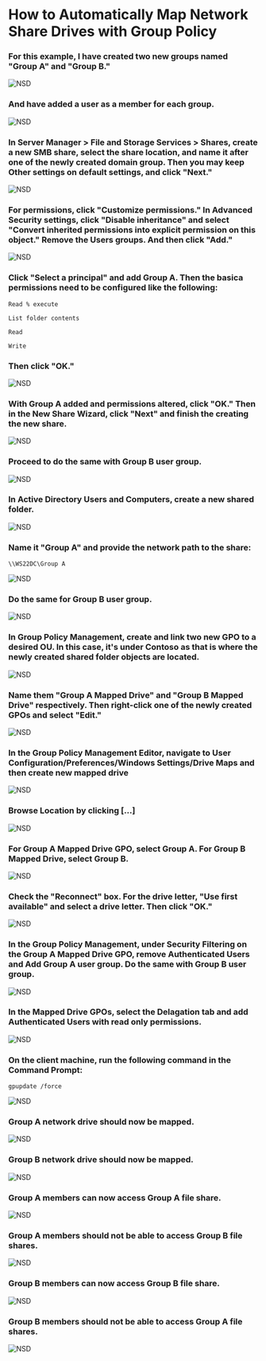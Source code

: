 <h1>How to Automatically Map Network Share Drives with Group Policy</h1>

### For this example, I have created two new groups named "Group A" and "Group B." 
![NSD](https://github.com/whuynhit/ActiveDirectory/blob/main/Managing%20Workstations/How%20to%20Automatically%20Map%20Network%20Share%20Drives%20with%20Group%20Policy/sub/1.png)

### And have added a user as a member for each group.
![NSD](https://github.com/whuynhit/ActiveDirectory/blob/main/Managing%20Workstations/How%20to%20Automatically%20Map%20Network%20Share%20Drives%20with%20Group%20Policy/sub/2.png)

### In Server Manager > File and Storage Services > Shares, create a new SMB share, select the share location, and name it after one of the newly created domain group. Then you may keep Other settings on default settings, and click "Next."
![NSD](https://github.com/whuynhit/ActiveDirectory/blob/main/Managing%20Workstations/How%20to%20Automatically%20Map%20Network%20Share%20Drives%20with%20Group%20Policy/sub/3.png)

### For permissions, click "Customize permissions." In Advanced Security settings, click "Disable inheritance" and select "Convert inherited permissions into explicit permission on this object." Remove the Users groups. And then click "Add." 
![NSD](https://github.com/whuynhit/ActiveDirectory/blob/main/Managing%20Workstations/How%20to%20Automatically%20Map%20Network%20Share%20Drives%20with%20Group%20Policy/sub/4.png)

### Click "Select a principal" and add Group A. Then the basica permissions need to be configured like the following:

```
Read % execute

List folder contents

Read

Write
```
### Then click "OK."
![NSD](https://github.com/whuynhit/ActiveDirectory/blob/main/Managing%20Workstations/How%20to%20Automatically%20Map%20Network%20Share%20Drives%20with%20Group%20Policy/sub/5.png)

### With Group A added and permissions altered, click "OK." Then in the New Share Wizard, click "Next" and finish the creating the new share.
![NSD](https://github.com/whuynhit/ActiveDirectory/blob/main/Managing%20Workstations/How%20to%20Automatically%20Map%20Network%20Share%20Drives%20with%20Group%20Policy/sub/6.png)

### Proceed to do the same with Group B user group.
![NSD](https://github.com/whuynhit/ActiveDirectory/blob/main/Managing%20Workstations/How%20to%20Automatically%20Map%20Network%20Share%20Drives%20with%20Group%20Policy/sub/7.png)

### In Active Directory Users and Computers, create a new shared folder.
![NSD](https://github.com/whuynhit/ActiveDirectory/blob/main/Managing%20Workstations/How%20to%20Automatically%20Map%20Network%20Share%20Drives%20with%20Group%20Policy/sub/8.png)

### Name it "Group A" and provide the network path to the share:

```
\\WS22DC\Group A
```
![NSD](https://github.com/whuynhit/ActiveDirectory/blob/main/Managing%20Workstations/How%20to%20Automatically%20Map%20Network%20Share%20Drives%20with%20Group%20Policy/sub/9.png)

### Do the same for Group B user group.
![NSD](https://github.com/whuynhit/ActiveDirectory/blob/main/Managing%20Workstations/How%20to%20Automatically%20Map%20Network%20Share%20Drives%20with%20Group%20Policy/sub/10.png)

### In Group Policy Management, create and link two new GPO to a desired OU. In this case, it's under Contoso as that is where the newly created shared folder objects are located.
![NSD](https://github.com/whuynhit/ActiveDirectory/blob/main/Managing%20Workstations/How%20to%20Automatically%20Map%20Network%20Share%20Drives%20with%20Group%20Policy/sub/11.png)

### Name them "Group A Mapped Drive" and "Group B Mapped Drive" respectively. Then right-click one of the newly created GPOs and select "Edit."
![NSD](https://github.com/whuynhit/ActiveDirectory/blob/main/Managing%20Workstations/How%20to%20Automatically%20Map%20Network%20Share%20Drives%20with%20Group%20Policy/sub/12.png)

### In the Group Policy Management Editor, navigate to User Configuration/Preferences/Windows Settings/Drive Maps and then create new mapped drive
![NSD](https://github.com/whuynhit/ActiveDirectory/blob/main/Managing%20Workstations/How%20to%20Automatically%20Map%20Network%20Share%20Drives%20with%20Group%20Policy/sub/13.png)

### Browse Location by clicking [...]
![NSD](https://github.com/whuynhit/ActiveDirectory/blob/main/Managing%20Workstations/How%20to%20Automatically%20Map%20Network%20Share%20Drives%20with%20Group%20Policy/sub/14.png)

### For Group A Mapped Drive GPO, select Group A. For Group B Mapped Drive, select Group B.
![NSD](https://github.com/whuynhit/ActiveDirectory/blob/main/Managing%20Workstations/How%20to%20Automatically%20Map%20Network%20Share%20Drives%20with%20Group%20Policy/sub/15.png)

### Check the "Reconnect" box. For the drive letter, "Use first available" and select a drive letter. Then click "OK."
![NSD](https://github.com/whuynhit/ActiveDirectory/blob/main/Managing%20Workstations/How%20to%20Automatically%20Map%20Network%20Share%20Drives%20with%20Group%20Policy/sub/16.png)

### In the Group Policy Management, under Security Filtering on the Group A Mapped Drive GPO, remove Authenticated Users and Add Group A user group. Do the same with Group B user group.
![NSD](https://github.com/whuynhit/ActiveDirectory/blob/main/Managing%20Workstations/How%20to%20Automatically%20Map%20Network%20Share%20Drives%20with%20Group%20Policy/sub/17.png)

### In the Mapped Drive GPOs, select the Delagation tab and add Authenticated Users with read only permissions.
![NSD](https://github.com/whuynhit/ActiveDirectory/blob/main/Managing%20Workstations/How%20to%20Automatically%20Map%20Network%20Share%20Drives%20with%20Group%20Policy/sub/18.png)

### On the client machine, run the following command in the Command Prompt:
```
gpupdate /force
```
![NSD](https://github.com/whuynhit/ActiveDirectory/blob/main/Managing%20Workstations/How%20to%20Automatically%20Map%20Network%20Share%20Drives%20with%20Group%20Policy/sub/19.png)

### Group A network drive should now be mapped.  
![NSD](https://github.com/whuynhit/ActiveDirectory/blob/main/Managing%20Workstations/How%20to%20Automatically%20Map%20Network%20Share%20Drives%20with%20Group%20Policy/sub/20.png)

### Group B network drive should now be mapped. 
![NSD](https://github.com/whuynhit/ActiveDirectory/blob/main/Managing%20Workstations/How%20to%20Automatically%20Map%20Network%20Share%20Drives%20with%20Group%20Policy/sub/21.png)

### Group A members can now access Group A file share.
![NSD](https://github.com/whuynhit/ActiveDirectory/blob/main/Managing%20Workstations/How%20to%20Automatically%20Map%20Network%20Share%20Drives%20with%20Group%20Policy/sub/22.png)

### Group A members should not be able to access Group B file shares.
![NSD](https://github.com/whuynhit/ActiveDirectory/blob/main/Managing%20Workstations/How%20to%20Automatically%20Map%20Network%20Share%20Drives%20with%20Group%20Policy/sub/23.png)

### Group B members can now access Group B file share.
![NSD](https://github.com/whuynhit/ActiveDirectory/blob/main/Managing%20Workstations/How%20to%20Automatically%20Map%20Network%20Share%20Drives%20with%20Group%20Policy/sub/24.png)

### Group B members should not be able to access Group A file shares.
![NSD](https://github.com/whuynhit/ActiveDirectory/blob/main/Managing%20Workstations/How%20to%20Automatically%20Map%20Network%20Share%20Drives%20with%20Group%20Policy/sub/25.png)
